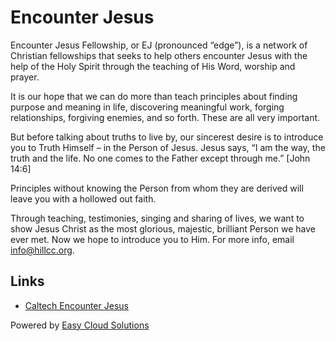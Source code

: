# Encounter Jesus

Encounter Jesus Fellowship, or EJ (pronounced “edge”), is a network of Christian fellowships that seeks to help others encounter Jesus with the help of the Holy Spirit through the teaching of His Word, worship and prayer.

It is our hope that we can do more than teach principles about finding purpose and meaning in life, discovering meaningful work, forging relationships, forgiving enemies, and so forth. These are all very important.

But before talking about truths to live by, our sincerest desire is to introduce you to Truth Himself – in the Person of Jesus. Jesus says, “I am the way, the truth and the life. No one comes to the Father except through me.” [John 14:6]

Principles without knowing the Person from whom they are derived will leave you with a hollowed out faith.

Through teaching, testimonies, singing and sharing of lives, we want to show Jesus Christ as the most glorious, majestic, brilliant Person we have ever met. Now we hope to introduce you to Him. For more info, email info@hillcc.org.

## Links

- [Caltech Encounter Jesus](http://caltech.encounterj.org) 

Powered by <a href="https://easycloudsolutions.com" target="_blank">Easy Cloud Solutions</a>
